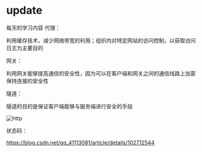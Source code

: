 # update
每天的学习内容
代理：

利用缓存技术，减少网络带宽的利用；组织内对特定网站的访问控制，以获取访问日志为主要目的

网关：

利用网关能够提高通信的安全性，因为可以在客户端和网关之间的通信线路上加密保持连接的安全性

隧道：

隧道的目的是保证客户端能够与服务端进行安全的手段

![http](C:\Users\12603\Desktop\QQ图片20201005230120.png)

   



状态码：

https://blog.csdn.net/qq_41113081/article/details/102712544
